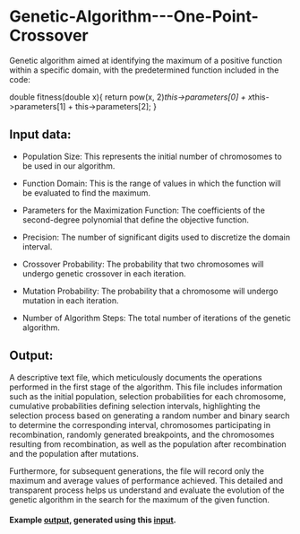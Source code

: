 # Genetic-Algorithm---One-Point-Crossover

Genetic algorithm aimed at identifying the maximum of a positive function within a specific domain, with the predetermined function included in the code: 

double fitness(double x){
        return pow(x, 2)*this->parameters[0] + x*this->parameters[1] + this->parameters[2];
    } 

## Input data:

- Population Size: This represents the initial number of chromosomes to be used in our algorithm.

- Function Domain: This is the range of values in which the function will be evaluated to find the maximum.

- Parameters for the Maximization Function: The coefficients of the second-degree polynomial that define the objective function.

- Precision: The number of significant digits used to discretize the domain interval.

- Crossover Probability: The probability that two chromosomes will undergo genetic crossover in each iteration.

- Mutation Probability: The probability that a chromosome will undergo mutation in each iteration.

- Number of Algorithm Steps: The total number of iterations of the genetic algorithm.


## Output:

A descriptive text file, which meticulously documents the operations performed in the first stage of the algorithm. This file includes information such as the initial population, selection probabilities for each chromosome, cumulative probabilities defining selection intervals, highlighting the selection process based on generating a random number and binary search to determine the corresponding interval, chromosomes participating in recombination, randomly generated breakpoints, and the chromosomes resulting from recombination, as well as the population after recombination and the population after mutations.

Furthermore, for subsequent generations, the file will record only the maximum and average values of performance achieved. This detailed and transparent process helps us understand and evaluate the evolution of the genetic algorithm in the search for the maximum of the given function.

#### Example [output](https://github.com/BogdanPopel/Genetic-Algorithm---One-Point-Crossover/files/12715563/out.txt), generated using this [input](https://github.com/BogdanPopel/Genetic-Algorithm---One-Point-Crossover/files/12715570/data.txt).
 


